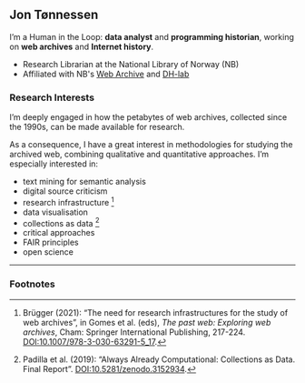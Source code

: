 ## Jon Tønnessen
I’m a Human in the Loop: **data analyst** and **programming historian**, working on **web archives** and **Internet history**.

- Research Librarian at the National Library of Norway (NB)
- Affiliated with NB's [Web Archive](https://www.nb.no/samlingen/nettarkivet/forskning/) and [DH-lab](https://dh.nb.no/)

### Research Interests
I’m deeply engaged in how the petabytes of web archives, collected since the 1990s, can be made available for research.

As a consequence, I have a great interest in methodologies for studying the archived web, combining qualitative and quantitative approaches.
I’m especially interested in:
- text mining for semantic analysis
- digital source criticism
- research infrastructure [^1]
- data visualisation
- collections as data [^2]
- critical approaches
- FAIR principles
- open science


---
### Footnotes
[^1]: Brügger (2021): “The need for research infrastructures for the study of web archives”, in Gomes et al. (eds), *The past web: Exploring web archives*, Cham: Springer International Publishing, 217-224. [DOI:10.1007/978-3-030-63291-5_17](https://doi.org/10.4324/9781003224495-5).
[^2]: Padilla et al. (2019): “Always Already Computational: Collections as Data. Final Report”. [DOI:10.5281/zenodo.3152934](https://doi.org/10.5281/zenodo.3152934).
